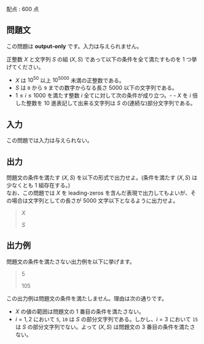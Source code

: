 配点 : $600$ 点

## 問題文

この問題は **output-only** です。入力は与えられません。

正整数 $X$ と文字列 $S$ の組 $(X, S)$ であって以下の条件を全て満たすものを $1$ つ挙げてください。

- $X$ は $10^{50}$ 以上 $10^{5000}$ 未満の正整数である。
- $S$ は `0` から `9` までの数字からなる長さ $5000$ 以下の文字列である。
- $1 \leq i \leq 1000$ を満たす整数 $i$ 全てに対して次の条件が成り立つ。-   - $X$ を $i$ 倍した整数を $10$ 進表記して出来る文字列は $S$ の(連続な)部分文字列である。

## 入力

この問題では入力は与えられない。

## 出力

問題文の条件を満たす $(X, S)$ を以下の形式で出力せよ。(条件を満たす $(X, S)$ は少なくとも $1$ 組存在する。)<br>
なお、この問題では $X$ を leading-zeros を含んだ表現で出力してもよいが、その場合は文字列としての長さが $5000$ 文字以下となるように出力せよ。

> $X$
> 
> $S$

## 出力例

問題文の条件を満たさない出力例を以下に挙げます。

> 5
> 
> 105

この出力例は問題文の条件を満たしません。理由は次の通りです。

- $X$ の値の範囲は問題文の $1$ 番目の条件を満たさない。
- $i = 1, 2$ において `5`, `10` は $S$ の部分文字列である。しかし、$i=3$ において `15` は $S$ の部分文字列でない。よって $(X, S)$ は問題文の $3$ 番目の条件を満たさない。